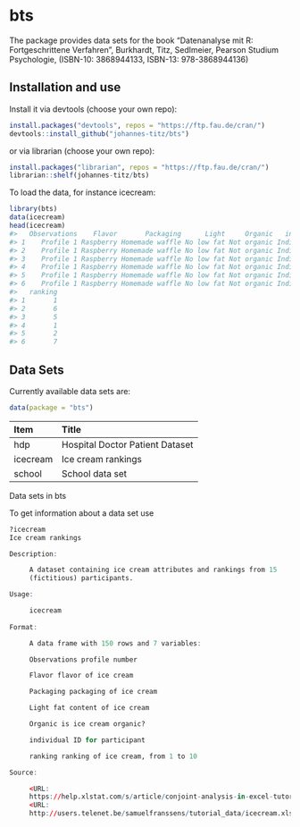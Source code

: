 
<!-- README.md is generated from README.Rmd. Please edit that file -->
<!-- ANLEITUNG FÜR MARKUS UND PETER -->
<!-- Zwei Schritte: -->
<!-- 1. In der Datei data-raw/DATASET.R Kommandos für das Holen der Daten ausführen. Am Ende über den Befehl usethis::use_data(...) Daten im Paket zur Verfügung stellen. Ich hab meine Dateien auch als csv gespeichert, sodass man sie gebündelt hat. -->
<!-- 2. In der Datei R/data.R Datensatz dokumentieren -->
<!-- Daten sind dann am Ende im bts Paket (momentan auf github), Installation beispielsweise über devtools::install_github("johannes-titz/bts") -->
<!-- Aufruf der Daten über data(...) nachdem bts geladen ist. -->

# bts

The package provides data sets for the book “Datenanalyse mit R:
Fortgeschrittene Verfahren”, Burkhardt, Titz, Sedlmeier, Pearson Studium
Psychologie, (ISBN-10: 3868944133, ISBN-13: 978-3868944136)

## Installation and use

Install it via devtools (choose your own repo):

``` r
install.packages("devtools", repos = "https://ftp.fau.de/cran/")
devtools::install_github("johannes-titz/bts")
```

or via librarian (choose your own repo):

``` r
install.packages("librarian", repos = "https://ftp.fau.de/cran/")
librarian::shelf(johannes-titz/bts)
```

To load the data, for instance icecream:

``` r
library(bts)
data(icecream)
head(icecream)
#>   Observations    Flavor       Packaging      Light     Organic   individual
#> 1    Profile 1 Raspberry Homemade waffle No low fat Not organic Individual 1
#> 2    Profile 1 Raspberry Homemade waffle No low fat Not organic Individual 2
#> 3    Profile 1 Raspberry Homemade waffle No low fat Not organic Individual 3
#> 4    Profile 1 Raspberry Homemade waffle No low fat Not organic Individual 4
#> 5    Profile 1 Raspberry Homemade waffle No low fat Not organic Individual 5
#> 6    Profile 1 Raspberry Homemade waffle No low fat Not organic Individual 6
#>   ranking
#> 1       1
#> 2       6
#> 3       5
#> 4       1
#> 5       2
#> 6       7
```

## Data Sets

Currently available data sets are:

``` r
data(package = "bts")
```

| Item     | Title                           |
|:---------|:--------------------------------|
| hdp      | Hospital Doctor Patient Dataset |
| icecream | Ice cream rankings              |
| school   | School data set                 |

Data sets in bts

To get information about a data set use

``` r
?icecream
Ice cream rankings

Description:

     A dataset containing ice cream attributes and rankings from 15
     (fictitious) participants.

Usage:

     icecream
     
Format:

     A data frame with 150 rows and 7 variables:

     Observations profile number

     Flavor flavor of ice cream

     Packaging packaging of ice cream

     Light fat content of ice cream

     Organic is ice cream organic?

     individual ID for participant

     ranking ranking of ice cream, from 1 to 10

Source:

     <URL:
     https://help.xlstat.com/s/article/conjoint-analysis-in-excel-tutorial-new?language=en_US>
     <URL:
     http://users.telenet.be/samuelfranssens/tutorial_data/icecream.xlsx>
```
